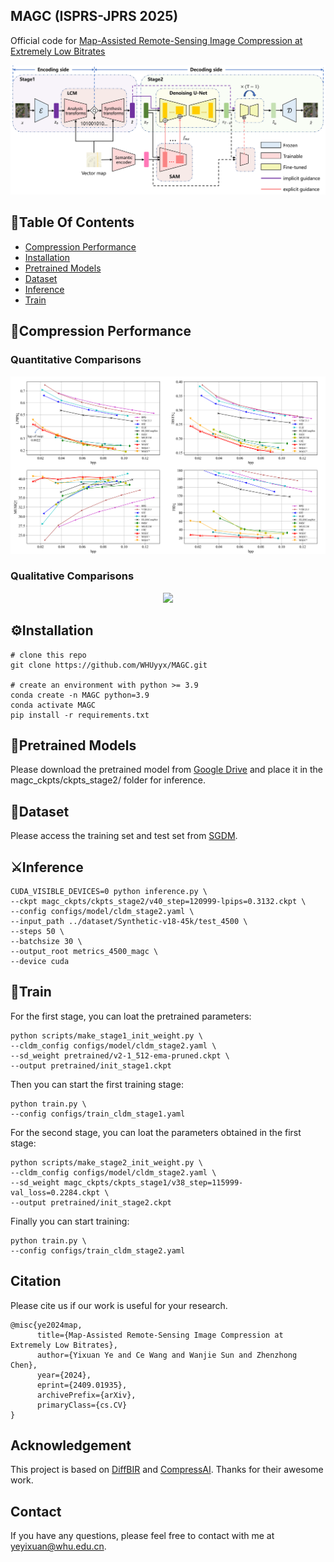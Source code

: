## MAGC (ISPRS-JPRS 2025)

Official code for [Map-Assisted Remote-Sensing Image Compression at Extremely Low Bitrates](https://arxiv.org/abs/2409.01935) 

<p align="center">
    <img src="assets/architecture.png">
</p>


## :book:Table Of Contents

- [Compression Performance](#performance)
- [Installation](#installation)
- [Pretrained Models](#pretrained_models)
- [Dataset](#dataset)
- [Inference](#inference)
- [Train](#train)

## <a name="performance"></a>:eyes:Compression Performance
### Quantitative Comparisons
<p align="center">
    <img src="assets/visual_results/metrics.png">
</p>

### Qualitative Comparisons
<p align="center">
    <img src="assets/visual_results/images.png">
</p>

## <a name="installation"></a>:gear:Installation


```shell
# clone this repo
git clone https://github.com/WHUyyx/MAGC.git

# create an environment with python >= 3.9
conda create -n MAGC python=3.9
conda activate MAGC
pip install -r requirements.txt
```

## <a name="pretrained_models"></a>:dna:Pretrained Models
Please download the pretrained model from [Google Drive](https://drive.google.com/file/d/1_a_SNPUSton3IuZSTUZzdTDEyDk5I8Qw/view?usp=sharing) and place it in the magc_ckpts/ckpts_stage2/ folder for inference.

## <a name="dataset"></a>:climbing:Dataset
Please access the training set and test set from [SGDM](https://github.com/wwangcece/SGDM).



## <a name="inference"></a>:crossed_swords:Inference
```shell
CUDA_VISIBLE_DEVICES=0 python inference.py \
--ckpt magc_ckpts/ckpts_stage2/v40_step=120999-lpips=0.3132.ckpt \
--config configs/model/cldm_stage2.yaml \
--input_path ../dataset/Synthetic-v18-45k/test_4500 \
--steps 50 \
--batchsize 30 \
--output_root metrics_4500_magc \
--device cuda    
```

## <a name="train"></a>:stars:Train
For the first stage, you can loat the pretrained parameters:
```shell
python scripts/make_stage1_init_weight.py \
--cldm_config configs/model/cldm_stage2.yaml \
--sd_weight pretrained/v2-1_512-ema-pruned.ckpt \
--output pretrained/init_stage1.ckpt
```
Then you can start the first training stage:
```shell
python train.py \
--config configs/train_cldm_stage1.yaml
```
For the second stage, you can loat the parameters obtained in the first stage:
```shell
python scripts/make_stage2_init_weight.py \
--cldm_config configs/model/cldm_stage2.yaml \
--sd_weight magc_ckpts/ckpts_stage1/v38_step=115999-val_loss=0.2284.ckpt \
--output pretrained/init_stage2.ckpt
```
Finally you can start training:
```shell
python train.py \
--config configs/train_cldm_stage2.yaml
```


## Citation
Please cite us if our work is useful for your research.

```
@misc{ye2024map,
      title={Map-Assisted Remote-Sensing Image Compression at Extremely Low Bitrates}, 
      author={Yixuan Ye and Ce Wang and Wanjie Sun and Zhenzhong Chen},
      year={2024},
      eprint={2409.01935},
      archivePrefix={arXiv},
      primaryClass={cs.CV}
}
```

## Acknowledgement

This project is based on [DiffBIR](https://github.com/XPixelGroup/DiffBIR) and [CompressAI](https://github.com/InterDigitalInc/CompressAI). Thanks for their awesome work.

## Contact

If you have any questions, please feel free to contact with me at yeyixuan@whu.edu.cn.
